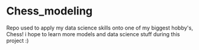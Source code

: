 # Chess_modeling
Repo used to apply my data science skills onto one of my biggest hobby's, Chess! i hope to learn more models and data science stuff during this project :)
